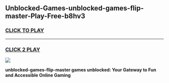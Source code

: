 
## Unblocked-Games-unblocked-games-flip-master-Play-Free-b8hv3
<h3>
<a href="https://premium76.site?title=unblocked-games-flip-master&ref=18A">CLICK TO PLAY</a></h3>
<hr>

<h3>
<a href="https://premium76.site?title=unblocked-games-flip-master&ref=18A">CLICK 2 PLAY</a>
  
</h3>

<a href="https://premium76.site?title=unblocked-games-flip-master&ref=18A"><img src="https://clearcache.store/games.png"></a>


**unblocked-games-flip-master games unblocked: Your Gateway to Fun and Accessible Online Gaming**
